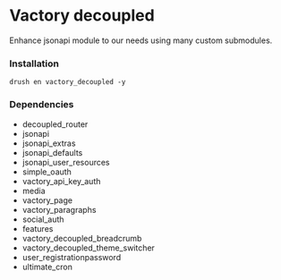 # Vactory decoupled
Enhance jsonapi module to our needs using many custom submodules.

### Installation
`drush en vactory_decoupled -y`

### Dependencies
- decoupled_router
- jsonapi
- jsonapi_extras
- jsonapi_defaults
- jsonapi_user_resources
- simple_oauth
- vactory_api_key_auth
- media
- vactory_page
- vactory_paragraphs
- social_auth
- features
- vactory_decoupled_breadcrumb
- vactory_decoupled_theme_switcher
- user_registrationpassword
- ultimate_cron
